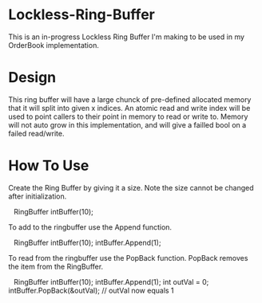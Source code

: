 # Lockless-Ring-Buffer

This is an in-progress Lockless Ring Buffer I'm making to be used in my OrderBook implementation.

# Design
This ring buffer will have a large chunck of pre-defined allocated memory that it will split into given x indices. An atomic read and write index will be used to point callers to their point in memory to read or write to. Memory will not auto grow in this implementation, and will give a failled bool on a failed read/write. 

# How To Use
Create the Ring Buffer by giving it a size. Note the size cannot be changed after initialization.

`
`
RingBuffer<int> intBuffer(10);
`
`


To add to the ringbuffer use the Append function.

`
`
RingBuffer<int> intBuffer(10);
intBuffer.Append(1);
`
`

To read from the ringbuffer use the PopBack function. PopBack removes the item from the RingBuffer.

`
`
RingBuffer<int> intBuffer(10);
intBuffer.Append(1);
int outVal = 0;
intBuffer.PopBack(&outVal);
// outVal now equals 1
`
`
